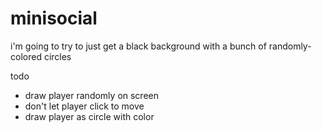 # minisocial

i'm going to try to just get a black background with a bunch of randomly-colored circles

todo
* draw player randomly on screen
* don't let player click to move
* draw player as circle with color
